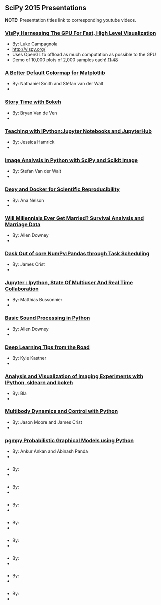 ## SciPy 2015 Presentations

**NOTE:** Presentation titles link to corresponding youtube videos. 

### [VisPy Harnessing The GPU For Fast, High Level Visualization](https://www.youtube.com/watch?v=_3YoaeoiIFI)
* By: Luke Campagnola
* http://vispy.org/
* Uses OpenGL to offload as much computation as possible to the GPU
* Demo of 10,000 plots of 2,000 samples each! [11:48](https://youtu.be/_3YoaeoiIFI?t=708)

### [A Better Default Colormap for Matplotlib](https://www.youtube.com/watch?v=xAoljeRJ3lU)
* By: Nathaniel Smith and Stéfan van der Walt
* 

### [Story Time with Bokeh](https://www.youtube.com/watch?v=c9CgHHz_iYk)
* By: Bryan Van de Ven
* 


### [Teaching with IPython:Jupyter Notebooks and JupyterHub](https://www.youtube.com/watch?v=OuhtpxGuboY)
* By: Jessica Hamrick
* 


### [Image Analysis in Python with SciPy and Scikit Image](https://www.youtube.com/watch?v=olb7R1cuzyU)
* By: Stefan Van der Walt
* 


### [Dexy and Docker for Scientific Reproducibility](https://www.youtube.com/watch?v=qFd04rA8lp0)
* By: Ana Nelson
* 


### [Will Millennials Ever Get Married? Survival Analysis and Marriage Data](https://www.youtube.com/watch?v=XHYFNraQEEo)
* By: Allen Downey
* 


### [Dask Out of core NumPy:Pandas through Task Scheduling](https://www.youtube.com/watch?v=1kkFZ4P-XHg)
* By: James Crist
* 

### [Jupyter : Ipython, State Of Multiuser And Real Time Collaboration](https://www.youtube.com/watch?v=DyGoHAP8B_s)
* By: Matthias Bussonnier
* 

### [Basic Sound Processing in Python](https://www.youtube.com/watch?v=0ALKGR0I5MA)
* By: Allen Downey
* 

### [Deep Learning Tips from the Road](https://www.youtube.com/watch?v=TBBtOeY2Q78)
* By: Kyle Kastner
* 

### [Analysis and Visualization of Imaging Experiments with IPython, sklearn and bokeh](https://www.youtube.com/watch?v=qcTBwGG-T2k)
* By: Bla
* 

### [Multibody Dynamics and Control with Python](https://www.youtube.com/watch?v=mdo2NYtA-xY)
* By: Jason Moore and James Crist
* 

### [pgmpy Probabilistic Graphical Models using Python](https://www.youtube.com/watch?v=Vcmjqx7lht0)
* By: Ankur Ankan and Abinash Panda
* 


### []()
* By: 
* 

### []()
* By: 
* 


### []()
* By: 
* 

### []()
* By: 
* 


### []()
* By: 
* 

### []()
* By: 
* 


### []()
* By: 
* 

### []()
* By: 
* 



